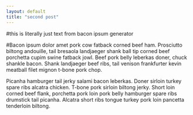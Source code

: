 ```yaml
---
layout: default
title: "second post"
---
```


#this is literally just text from bacon ipsum generator

#Bacon ipsum dolor amet pork cow fatback corned beef ham. Prosciutto biltong andouille, tail bresaola landjaeger shank ball tip corned beef porchetta cupim swine fatback jowl. Beef pork belly leberkas doner, chuck shankle bacon. Shank landjaeger beef ribs, tail venison frankfurter kevin meatball filet mignon t-bone pork chop.

Picanha hamburger tail jerky salami bacon leberkas. Doner sirloin turkey spare ribs alcatra chicken. T-bone pork sirloin biltong jerky. Short loin corned beef flank, porchetta pork loin pork belly hamburger spare ribs drumstick tail picanha. Alcatra short ribs tongue turkey pork loin pancetta tenderloin biltong.